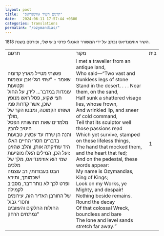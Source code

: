 ```yaml
---
layout: post
title:  "תרגום השיר אוזימנדיאס"
date:   2024-06-11 17:57:44 +0300
categories: translations
permalink: "/ozymandias/"
---
```



<p>השיר אוזימנדיאס נכתב על ידי המשורר האנגלי פרסי ביש שלי, ופורסם בשנת 1818.</p>

<table class="table text-center">
  <tbody>
    <tr>
      <td>תרגום</td>
      <td>מקור</td>
      <td>בית</td>
    </tr>
    <tr>
      <td>
            פגשתי מטייל מארץ קדומה<br>
            שאמר - "שתי רגלי אבן עצומות וקטועות<br>
            עומדות במדבר… לידן, על החול<br>
            חצי שקוע, פסל ראש מנופץ שוכן, אשר קדרות פניו<br>
            ושפתו הקמוטה, ומבטו הקר של מולך,<br>
            מלמדים שאת תחושותיו הפסל היטיב להבין<br>
            והנה הן שרדו עד עכשיו, טבועות בדברים חסרי החיים האלו<br>
            היד שחיקתה אותן, והלב שהזינן<br>
            ועל הכן, המילים האלו מופיעות:<br>
            שמי הוא אוזימנדיאס, מלך של מלכים<br>
            הבט בעבודותי, רב עוצמה שכמותך, ותירא!<br>
            ופרט לכך לא נותר דבר, מסביב לקמילה<br>
            של החורבן האדיר הזה, עירומים וחסרי גבול<br>
            החולות החלקים והעזובים נמתחים הרחק"
      </td>
      <td>
        <bdo dir="ltr" lang="">
            I met a traveller from an antique land,<br>
            Who said—“Two vast and trunkless legs of stone<br>
            Stand in the desert. . . . Near them, on the sand,<br>
            Half sunk a shattered visage lies, whose frown,<br>
            And wrinkled lip, and sneer of cold command,<br>
            Tell that its sculptor well those passions read<br>
            Which yet survive, stamped on these lifeless things,<br>
            The hand that mocked them, and the heart that fed;<br>
            And on the pedestal, these words appear:<br>
            My name is Ozymandias, King of Kings;<br>
            Look on my Works, ye Mighty, and despair!<br>
            Nothing beside remains. Round the decay<br>
            Of that colossal Wreck, boundless and bare<br>
            The lone and level sands stretch far away.”
        </bdo>
      </td>
      <td>1</td>
    </tr>
  </tbody>
</table>
